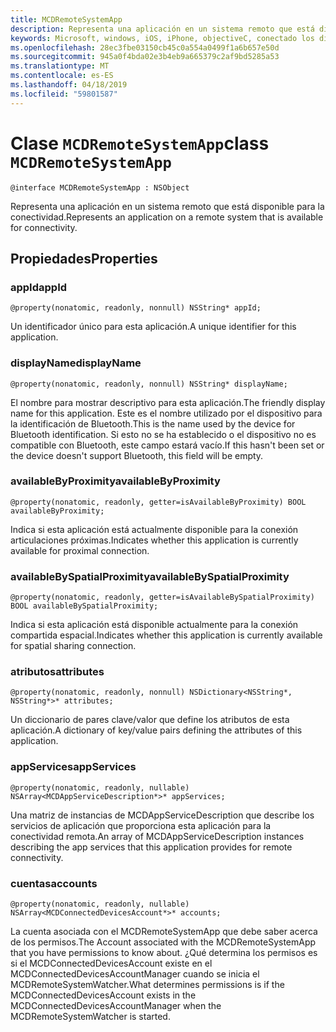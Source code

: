 ```yaml
---
title: MCDRemoteSystemApp
description: Representa una aplicación en un sistema remoto que está disponible para la conectividad.
keywords: Microsoft, windows, iOS, iPhone, objectiveC, conectado los dispositivos, proyecto Roma
ms.openlocfilehash: 28ec3fbe03150cb45c0a554a0499f1a6b657e50d
ms.sourcegitcommit: 945a0f4bda02e3b4eb9a665379c2af9bd5285a53
ms.translationtype: MT
ms.contentlocale: es-ES
ms.lasthandoff: 04/18/2019
ms.locfileid: "59801587"
---
```

# <a name="class-mcdremotesystemapp"></a><span data-ttu-id="e4104-104">Clase `MCDRemoteSystemApp`</span><span class="sxs-lookup"><span data-stu-id="e4104-104">class `MCDRemoteSystemApp`</span></span> 

```
@interface MCDRemoteSystemApp : NSObject
```  

<span data-ttu-id="e4104-105">Representa una aplicación en un sistema remoto que está disponible para la conectividad.</span><span class="sxs-lookup"><span data-stu-id="e4104-105">Represents an application on a remote system that is available for connectivity.</span></span>

## <a name="properties"></a><span data-ttu-id="e4104-106">Propiedades</span><span class="sxs-lookup"><span data-stu-id="e4104-106">Properties</span></span>

### <a name="appid"></a><span data-ttu-id="e4104-107">appId</span><span class="sxs-lookup"><span data-stu-id="e4104-107">appId</span></span>
`@property(nonatomic, readonly, nonnull) NSString* appId;`

<span data-ttu-id="e4104-108">Un identificador único para esta aplicación.</span><span class="sxs-lookup"><span data-stu-id="e4104-108">A unique identifier for this application.</span></span>

### <a name="displayname"></a><span data-ttu-id="e4104-109">displayName</span><span class="sxs-lookup"><span data-stu-id="e4104-109">displayName</span></span>
`@property(nonatomic, readonly, nonnull) NSString* displayName;`

<span data-ttu-id="e4104-110">El nombre para mostrar descriptivo para esta aplicación.</span><span class="sxs-lookup"><span data-stu-id="e4104-110">The friendly display name for this application.</span></span> <span data-ttu-id="e4104-111">Este es el nombre utilizado por el dispositivo para la identificación de Bluetooth.</span><span class="sxs-lookup"><span data-stu-id="e4104-111">This is the name used by the device for Bluetooth identification.</span></span> <span data-ttu-id="e4104-112">Si esto no se ha establecido o el dispositivo no es compatible con Bluetooth, este campo estará vacío.</span><span class="sxs-lookup"><span data-stu-id="e4104-112">If this hasn't been set or the device doesn't support Bluetooth, this field will be empty.</span></span>

### <a name="availablebyproximity"></a><span data-ttu-id="e4104-113">availableByProximity</span><span class="sxs-lookup"><span data-stu-id="e4104-113">availableByProximity</span></span>
`@property(nonatomic, readonly, getter=isAvailableByProximity) BOOL availableByProximity;`

<span data-ttu-id="e4104-114">Indica si esta aplicación está actualmente disponible para la conexión articulaciones próximas.</span><span class="sxs-lookup"><span data-stu-id="e4104-114">Indicates whether this application is currently available for proximal connection.</span></span>

### <a name="availablebyspatialproximity"></a><span data-ttu-id="e4104-115">availableBySpatialProximity</span><span class="sxs-lookup"><span data-stu-id="e4104-115">availableBySpatialProximity</span></span>
`@property(nonatomic, readonly, getter=isAvailableBySpatialProximity) BOOL availableBySpatialProximity;`

<span data-ttu-id="e4104-116">Indica si esta aplicación está disponible actualmente para la conexión compartida espacial.</span><span class="sxs-lookup"><span data-stu-id="e4104-116">Indicates whether this application is currently available for spatial sharing connection.</span></span>

### <a name="attributes"></a><span data-ttu-id="e4104-117">atributos</span><span class="sxs-lookup"><span data-stu-id="e4104-117">attributes</span></span>
`@property(nonatomic, readonly, nonnull) NSDictionary<NSString*, NSString*>* attributes;`

<span data-ttu-id="e4104-118">Un diccionario de pares clave/valor que define los atributos de esta aplicación.</span><span class="sxs-lookup"><span data-stu-id="e4104-118">A dictionary of key/value pairs defining the attributes of this application.</span></span>

### <a name="appservices"></a><span data-ttu-id="e4104-119">appServices</span><span class="sxs-lookup"><span data-stu-id="e4104-119">appServices</span></span>
`@property(nonatomic, readonly, nullable) NSArray<MCDAppServiceDescription*>* appServices;`

<span data-ttu-id="e4104-120">Una matriz de instancias de MCDAppServiceDescription que describe los servicios de aplicación que proporciona esta aplicación para la conectividad remota.</span><span class="sxs-lookup"><span data-stu-id="e4104-120">An array of MCDAppServiceDescription instances describing the app services that this application provides for remote connectivity.</span></span>

### <a name="accounts"></a><span data-ttu-id="e4104-121">cuentas</span><span class="sxs-lookup"><span data-stu-id="e4104-121">accounts</span></span>
`@property(nonatomic, readonly, nullable) NSArray<MCDConnectedDevicesAccount*>* accounts;`

<span data-ttu-id="e4104-122">La cuenta asociada con el MCDRemoteSystemApp que debe saber acerca de los permisos.</span><span class="sxs-lookup"><span data-stu-id="e4104-122">The Account associated with the MCDRemoteSystemApp that you have permissions to know about.</span></span> <span data-ttu-id="e4104-123">¿Qué determina los permisos es si el MCDConnectedDevicesAccount existe en el MCDConnectedDevicesAccountManager cuando se inicia el MCDRemoteSystemWatcher.</span><span class="sxs-lookup"><span data-stu-id="e4104-123">What determines permissions is if the MCDConnectedDevicesAccount exists in the MCDConnectedDevicesAccountManager when the MCDRemoteSystemWatcher is started.</span></span>